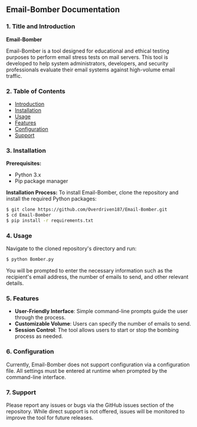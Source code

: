 ## Email-Bomber Documentation

### 1. Title and Introduction
**Email-Bomber**

Email-Bomber is a tool designed for educational and ethical testing purposes to perform email stress tests on mail servers. This tool is developed to help system administrators, developers, and security professionals evaluate their email systems against high-volume email traffic.

### 2. Table of Contents
- [Introduction](#introduction)
- [Installation](#installation)
- [Usage](#usage)
- [Features](#features)
- [Configuration](#configuration)
- [Support](#support)

### 3. Installation

**Prerequisites:**
- Python 3.x
- Pip package manager

**Installation Process:**
To install Email-Bomber, clone the repository and install the required Python packages:
```bash
$ git clone https://github.com/Overdriven187/Email-Bomber.git
$ cd Email-Bomber
$ pip install -r requirements.txt
```

### 4. Usage

Navigate to the cloned repository's directory and run:
```bash
$ python Bomber.py
```
You will be prompted to enter the necessary information such as the recipient's email address, the number of emails to send, and other relevant details.

### 5. Features

- **User-Friendly Interface**: Simple command-line prompts guide the user through the process.
- **Customizable Volume**: Users can specify the number of emails to send.
- **Session Control**: The tool allows users to start or stop the bombing process as needed.

### 6. Configuration

Currently, Email-Bomber does not support configuration via a configuration file. All settings must be entered at runtime when prompted by the command-line interface.

### 7. Support

Please report any issues or bugs via the GitHub issues section of the repository. While direct support is not offered, issues will be monitored to improve the tool for future releases.
